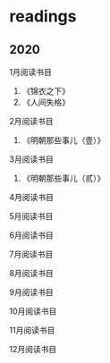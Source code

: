 # readings
## 2020
1月阅读书目

1. 《锦衣之下》
2. 《人间失格》

2月阅读书目

1. 《明朝那些事儿（壹）》

3月阅读书目

1. 《明朝那些事儿（贰）》

4月阅读书目

5月阅读书目

6月阅读书目

7月阅读书目

8月阅读书目

9月阅读书目

10月阅读书目

11月阅读书目

12月阅读书目
